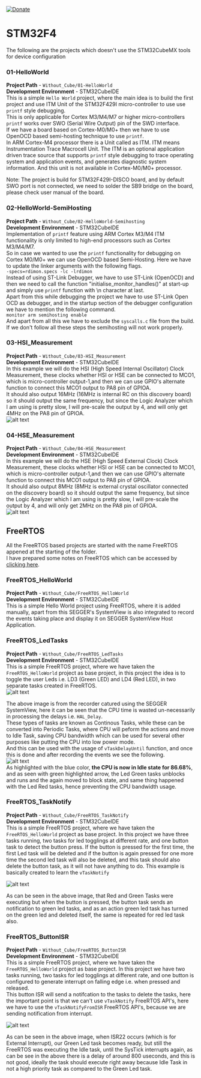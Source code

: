 [![Donate](https://img.shields.io/badge/Donate-PayPal-green.svg)](https://www.paypal.me/embeddedlab)

# STM32F4 
The following are the projects which doesn't use the STM32CubeMX tools for device configuration
### 01-HelloWorld
**Project Path** - `Without_Cube/01-HelloWorld`  
**Development Environment** - STM32CubeIDE  
This is a simple `Hello World` project, where the main idea is to build the first project and use ITM Unit of the STM32F429I micro-controller to use use `printf` style debugging.  
This is only applicable for Cortex M3/M4/M7 or higher micro-controllers `printf` works over SWO (Serial Wire Output) pin of the SWD interface.  
If we have a board based on Cortex-M0/M0+ then we have to use OpenOCD based semi-hosting technique to use `printf`.  
In ARM Cortex-M4 processor there is a Unit called as ITM. ITM means Instrumentation Trace Macrocell Unit. The ITM is an optional application driven trace source that supports `printf` style debugging to trace operating system and application events, and generates diagnostic system information. And this unit is not available in Cortex-M0/M0+ processor.  

Note: The project is build for STM32F429I-DISCO board, and by default SWO port is not connected, we need to solder the SB9 bridge on the board, please check user manual of the board.  

### 02-HelloWorld-SemiHosting
**Project Path** - `Without_Cube/02-HelloWorld-Semihosting`  
**Development Environment** - STM32CubeIDE  
Implementation of `printf` feature using ARM Cortex M3/M4 ITM functionality is only limited to high-end processors such as Cortex M3/M4/M7.  
So in case we wanted to use the `printf` functionality for debugging on Cortex M0/M0+ we can use OpenOCD based Semi-Hosting. Here we have to update the linker arguments with the following flags.  
```-specs=rdimon.specs -lc -lrdimon```  
Instead of using ST-Link Debugger, we have to use ST-Link (OpenOCD) and then we need to call the function "initialise_monitor_handles()" at start-up and simply use `printf` function with \n character at last.  
Apart from this while debugging the project we have to use ST-Link Open OCD as debugger, and in the startup section of the debugger configuration we have to mention the following command.  
```monitor arm semihosting enable```  
And apart from all this we have to exclude the `syscalls.c` file from the build. If we don't follow all these steps the semihosting will not work properly.  

### 03-HSI_Measurement
**Project Path** - `Without_Cube/03-HSI_Measurement`  
**Development Environment** - STM32CubeIDE  
In this example we will do the HSI (High Speed Internal Oscillator) Clock Measurement, these clocks whether HSI or HSE can be connected to MCO1, which is micro-controller output-1,and then we can use GPIO's alternate function to connect this MCO1 output to PA8 pin of GPIOA.  
It should also output 16MHz (16MHz is internal RC on this discovery board) so it should output the same frequency, but since the Logic Analyzer which I  am using is pretty slow, I will pre-scale the output by 4, and will only get 4MHz on the PA8 pin of GPIOA.  
![alt text](Without_Cube/03-HSI_Measurement/HSI_Measurement.png "HSI Measurement")  

### 04-HSE_Measurement
**Project Path** - `Without_Cube/04-HSE_Measurement`  
**Development Environment** - STM32CubeIDE  
In this example we will do the HSE (High Speed External Clock) Clock Measurement, these clocks whether HSI or HSE can be connected to MCO1, which is micro-controller output-1,and then we can use GPIO's alternate function to connect this MCO1 output to PA8 pin of GPIOA.  
It should also output 8MHz (8MHz is external crystal oscillator connected on the discovery board) so it should output the same frequency, but since the Logic Analyzer which I  am using is pretty slow, I will pre-scale the output by 4, and will only get 2MHz on the PA8 pin of GPIOA.  
![alt text](Without_Cube/04-HSE_Measurement/HSE_Measurement.png "HSE Measurement")  


## FreeRTOS
All the FreeRTOS based projects are started with the name FreeRTOS appened at the starting of the folder.  
I have prepared some notes on FreeRTOS which can be accessed by [clicking here](FreeRTOS_ReadMe.md).  

### FreeRTOS_HelloWorld
**Project Path** - `Without_Cube/FreeRTOS_HelloWorld`  
**Development Environment** - STM32CubeIDE  
This is a simple Hello World project using FreeRTOS, where it is added manually, apart from this SEGGER's SystemView is also integrated to record the events taking place and display it on SEGGER SystemView Host Application.  


### FreeRTOS_LedTasks
**Project Path** - `Without_Cube/FreeRTOS_LedTasks`  
**Development Environment** - STM32CubeIDE  
This is a simple FreeRTOS project, where we have taken the `FreeRTOS_HelloWorld` project as base project, in this project the idea is to toggle the user Leds i.e. LD3 (Green LED) and LD4 (Red LED), in two separate tasks created in FreeRTOS.  
![alt text](Documentation/FreeRTOS_LedTasks_with_HAL_Delay.PNG "LED Tasks Running with HAL Delay")  


The above image is from the recorder catured using the SEGGER SystemView, here it can be seen that the CPU time is wasted un-necessarily in processing the delays i.e. `HAL_Delay`.  
These types of tasks are known as Continous Tasks, while these can be converted into Periodic Tasks, where CPU will peform the actions and move to Idle Task, saving CPU bandwidth which can be used for several other purposes like putting the CPU into low power mode.  
And this can be used with the usage of `vTaskDelayUntil` function, and once this is done and after recording the events we see the following.  
![alt text](Documentation/FreeRTOS_LedTasks_with_vTaskDelayUntil.PNG "LED Tasks Running with HAL Delay")  
As highlighted with the blue color, **the CPU is now in Idle state for 86.68%**, and as seen with green highlighted arrow, the Led Green tasks unblocks and runs and the again moved to block state, and same thing happened with the Led Red tasks, hence preventing the CPU bandwidth usage.  


### FreeRTOS_TaskNotify
**Project Path** - `Without_Cube/FreeRTOS_TaskNotify`  
**Development Environment** - STM32CubeIDE  
This is a simple FreeRTOS project, where we have taken the `FreeRTOS_HelloWorld` project as base project. In this project we have three tasks running, two tasks for led togglings at different rate, and one button task to detect the button press. If the button is pressed for the first time, the first Led task will be deleted and if the button is again pressed for one more time the second led task will also be deleted, and this task should also delete the button task, as it will not have anything to do. This example is basically created to learn the `vTaskNotify`  

![alt text](Documentation/FreeRTOS_TaskNotify.PNG "FreeRTOS Task Notify and Deleting Tasks")  

As can be seen in the above image, that Red and Green Tasks were executing but when the button is pressed, the button task sends an notification to green led tasks, and as an action green led task has turned on the green led and deleted itself, the same is repeated for red led task also.  


### FreeRTOS_ButtonISR
**Project Path** - `Without_Cube/FreeRTOS_ButtonISR`  
**Development Environment** - STM32CubeIDE  
This is a simple FreeRTOS project, where we have taken the `FreeRTOS_HelloWorld` project as base project. In this project we have two tasks running, two tasks for led togglings at different rate, and one button is configured to generate interrupt on falling edge i.e. when pressed and released.  
This button ISR will send a notifcation to the tasks to delete the tasks, here the important point is that we can't use `vTaskNotify` FreeRTOS API's, here we have to use the `vTaskNotifyFromISR` FreeRTOS API's, because we are sending notification from interrupt.  

![alt text](Documentation/FreeRTOS_ButtonISR_TaskReady_But_Not_Executed.PNG "Notify Tasks from ISR")  

As can be seen in the above image, when ISR22 occurs (which is for External Interrupt), our Green Led task becomes ready, but still the FreeRTOS was executing the Idle task, until the SysTick interrupts again, as can be see in the above there is a delay of around 800 useconds, and this is not good, ideally the task should execute right away because Idle Task in not a high priority task as compared to the Green Led task.  
